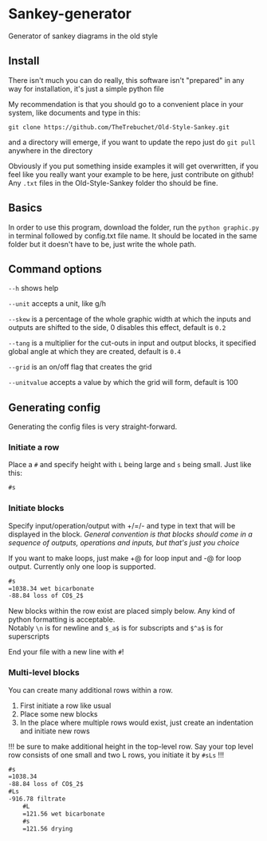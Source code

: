 # Sankey-generator

Generator of sankey diagrams in the old style

## Install

There isn't much you can do really, this software isn't "prepared" in any way for installation, it's just a simple python file

My recommendation is that you should go to a convenient place in your system, like documents and type in this:

`git clone https://github.com/TheTrebuchet/Old-Style-Sankey.git`

and a directory will emerge, if you want to update the repo just do `git pull` anywhere in the directory

Obviously if you put something inside examples it will get overwritten, if you feel like you really want your example to be here, just contribute on github!
Any `.txt` files in the Old-Style-Sankey folder tho should be fine.

## Basics

In order to use this program, download the folder, run the `python graphic.py` in terminal followed by config.txt file name. It should be located in the same folder but it doesn't have to be, just write the whole path.

## Command options

`--h` shows help

`--unit` accepts a unit, like g/h

`--skew` is a percentage of the whole graphic width at which the inputs and outputs are shifted to the side, 0 disables this effect, default is `0.2`

`--tang` is a multiplier for the cut-outs in input and output blocks, it specified global angle at which they are created, default is `0.4`

`--grid` is an on/off flag that creates the grid

`--unitvalue` accepts a value by which the grid will form, default is 100

## Generating config

Generating the config files is very straight-forward.

### Initiate a row

Place a `#` and specify height with `L` being large and `s` being small. Just like this:

```txt
#s
```

### Initiate blocks

Specify input/operation/output with +/=/- and type in text that will be displayed in the block. *General convention is that blocks should come in a sequence of outputs, operations and inputs, but that's just you choice*

If you want to make loops, just make +@ for loop input and -@ for loop output. Currently only one loop is supported.

```txt
#s
=1038.34 wet bicarbonate
-88.84 loss of CO$_2$
```

New blocks within the row exist are placed simply below. Any kind of python formatting is acceptable.\
Notably `\n` is for newline and `$_a$` is for subscripts and `$^a$` is for superscripts

End your file with a new line with `#`!

### Multi-level blocks

You can create many additional rows within a row.

1. First initiate a row like usual
2. Place some new blocks
3. In the place where multiple rows would exist, just create an indentation and initiate new rows

!!! be sure to make additional height in the top-level row. Say your top level row consists of one small and two L rows, you initiate it by `#sLs` !!!

```txt
#s
=1038.34
-88.84 loss of CO$_2$
#Ls
-916.78 filtrate
    #L
    =121.56 wet bicarbonate
    #s
    =121.56 drying
```